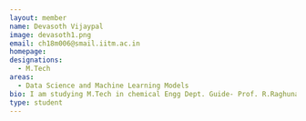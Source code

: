 ```yaml
---
layout: member
name: Devasoth Vijaypal
image: devasoth1.png
email: ch18m006@smail.iitm.ac.in
homepage: 
designations: 
  - M.Tech
areas:
  - Data Science and Machine Learning Models
bio: I am studying M.Tech in chemical Engg Dept. Guide- Prof. R.Raghunathan. Project-Air quality monitoring by Spatio-Temporal data analysis in Data Science  Framework.
type: student
---
```

